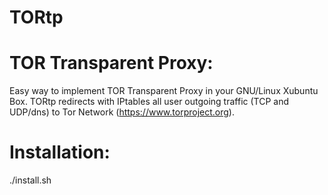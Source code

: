TORtp
=====

# TOR Transparent Proxy:

Easy way to implement TOR Transparent Proxy in your GNU/Linux Xubuntu Box.
TORtp redirects with IPtables all user outgoing traffic (TCP and UDP/dns) to Tor Network (https://www.torproject.org).

# Installation:

./install.sh
